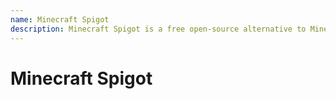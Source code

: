 ```yaml
---
name: Minecraft Spigot
description: Minecraft Spigot is a free open-source alternative to Minecraft.
---
```


# Minecraft Spigot
